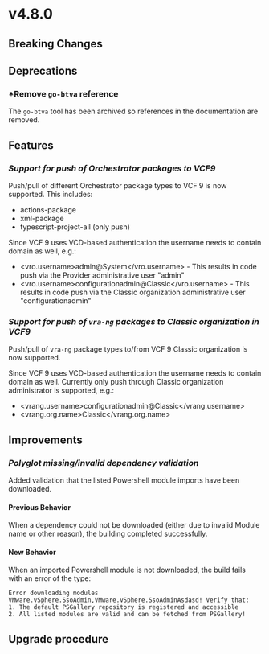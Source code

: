 # v4.8.0

## Breaking Changes


## Deprecations


### *Remove `go-btva` reference

The `go-btva` tool has been archived so references in the documentation are removed.

## Features


### *Support for push of Orchestrator packages to VCF9*

Push/pull of different Orchestrator package types to VCF 9 is now supported. This includes:
* actions-package
* xml-package
* typescript-project-all (only push)

Since VCF 9 uses VCD-based authentication the username needs to contain domain as well, e.g.:
* <vro.username>admin@System</vro.username> - This results in code push via the Provider administrative user "admin"
* <vro.username>configurationadmin@Classic</vro.username> - This results in code push via the Classic organization administrative user "configurationadmin"

### *Support for push of `vra-ng` packages to Classic organization in VCF9*

Push/pull of `vra-ng` package types to/from VCF 9 Classic organization is now supported.

Since VCF 9 uses VCD-based authentication the username needs to contain domain as well. Currently only push through Classic organization administrator
is supported, e.g.:
* <vrang.username>configurationadmin@Classic</vrang.username>
* <vrang.org.name>Classic</vrang.org.name>

## Improvements


### *Polyglot missing/invalid dependency validation*

Added validation that the listed Powershell module imports have been downloaded.

#### Previous Behavior

When a dependency could not be downloaded (either due to invalid Module name or other reason), the building completed successfully.

#### New Behavior

When an imported Powershell module is not downloaded, the build fails with an error of the type:

```log
Error downloading modules VMware.vSphere.SsoAdmin,VMware.vSphere.SsoAdminAsdasd! Verify that:
1. The default PSGallery repository is registered and accessible
2. All listed modules are valid and can be fetched from PSGallery!
```

## Upgrade procedure

